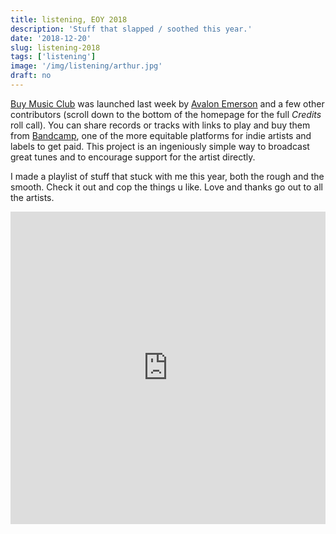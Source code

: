 ```yaml
---
title: listening, EOY 2018
description: 'Stuff that slapped / soothed this year.'
date: '2018-12-20'
slug: listening-2018
tags: ['listening']
image: '/img/listening/arthur.jpg'
draft: no
---
```


[Buy Music Club](https://buymusic.club/) was launched last week by
[Avalon Emerson](http://avalonemerson.com/) and a few other contributors (scroll
down to the bottom of the homepage for the full _Credits_ roll call). You can
share records or tracks with links to play and buy them from
[Bandcamp](https://bandcamp.com/), one of the more equitable platforms for indie
artists and labels to get paid. This project is an ingeniously simple way to
broadcast great tunes and to encourage support for the artist directly.

I made a playlist of stuff that stuck with me this year, both the rough and the
smooth. Check it out and cop the things u like. Love and thanks go out to all
the artists.

<iframe src="https://buymusic.club/embed/ewen-stuff-that-slapped-soothed-~2k18" height="500" width="100%" frameborder="0"></iframe>
